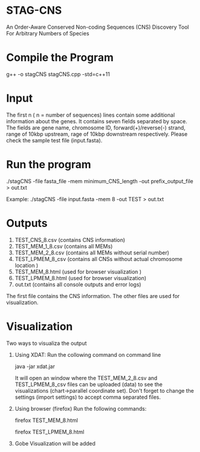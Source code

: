 # STAG-CNS
An Order-Aware Conserved Non-coding Sequences (CNS) Discovery Tool For Arbitrary Numbers of Species

# Compile the Program
g++ -o stagCNS stagCNS.cpp -std=c++11

# Input
The first n ( n = number of sequences) lines contain some additional information about the genes. It contains seven fields separated by space. The fields are gene name, chromosome ID, forward(+)/reverse(-) strand, range of 10kbp upstream, rage of 10kbp downstream respectively. Please check the sample test file (input.fasta).

# Run the program
./stagCNS -file fasta_file -mem minimum_CNS_length  -out prefix_output_file   >  out.txt

Example: ./stagCNS -file  input.fasta  -mem 8   -out TEST  > out.txt

# Outputs
1. TEST_CNS_8.csv (contains CNS information)
2. TEST_MEM_1_8.csv (contains all MEMs)
3. TEST_MEM_2_8.csv (contains all MEMs without serial number)
4. TEST_LPMEM_8_csv (contains all CNSs without actual chromosome location ) 
5. TEST_MEM_8.html  (used for browser visualization )
6. TEST_LPMEM_8.html (used for browser visualization)
7. out.txt (contains all console outputs and error logs)

The first file contains the CNS information. The other files are used for visualization.

# Visualization
Two ways to visualiza the output

1. Using XDAT: 
   Run the collowing command on command line

   java -jar xdat.jar
   
   It will open an window where the TEST_MEM_2_8.csv and TEST_LPMEM_8_csv  files can be uploaded (data) to see the visualizations
   (chart->parallel coordinate set). 
   Don't forget to change the settings (import settings) to accept comma separated files.

2. Using browser (firefox)
 Run the following commands:

     firefox TEST_MEM_8.html
 
     firefox TEST_LPMEM_8.html

3. Gobe Visualization will be added
